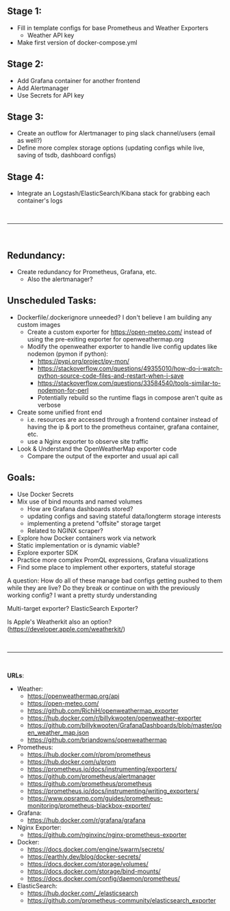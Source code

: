 
## Stage 1:
*   Fill in template configs for base Prometheus and Weather Exporters
    * Weather API key
*   Make first version of docker-compose.yml


## Stage 2:
*   Add Grafana container for another frontend
*   Add Alertmanager
*   Use Secrets for API key

## Stage 3:
*   Create an outflow for Alertmanager to ping slack channel/users (email as well?)
*   Define more complex storage options (updating configs while live, saving of tsdb, dashboard configs)

## Stage 4:
*   Integrate an Logstash/ElasticSearch/Kibana stack for grabbing each container's logs

<br>

---

<br>

## Redundancy:
*   Create redundancy for Prometheus, Grafana, etc.
    * Also the alertmanager?


## Unscheduled Tasks:
*   Dockerfile/.dockerignore unneeded? I don't believe I am building any custom images
    *   Create a custom exporter for https://open-meteo.com/ instead of using the pre-exiting exporter for openweathermap.org
    *   Modify the openweather exporter to handle live config updates like nodemon (pymon if python):
        *   https://pypi.org/project/py-mon/
        *   https://stackoverflow.com/questions/49355010/how-do-i-watch-python-source-code-files-and-restart-when-i-save
        *   https://stackoverflow.com/questions/33584540/tools-similar-to-nodemon-for-perl
        *   Potentially rebuild so the runtime flags in compose aren't quite as verbose
*   Create some unified front end
    * i.e. resources are accessed through a frontend container instead of having the ip & port to the prometheus container, grafana container, etc.
    * use a Nginx exporter to observe site traffic
*   Look & Understand the OpenWeatherMap exporter code
    *   Compare the output of the exporter and usual api call
    
## Goals:
*   Use Docker Secrets
*   Mix use of bind mounts and named volumes
    * How are Grafana dashboards stored?
    * updating configs and saving stateful data/longterm storage interests
    * implementing a pretend "offsite" storage target
    * Related to NGINX scraper?
*   Explore how Docker containers work via network
*   Static implementation or is dynamic viable?
*   Explore exporter SDK
*   Practice more complex PromQL expressions, Grafana visualizations
*   Find some place to implement other exporters, stateful storage

A question: How do all of these manage bad configs getting pushed to them while they are live? Do they break or continue on with the previously working config? I want a pretty sturdy understanding

Multi-target exporter? ElasticSearch Exporter?

Is Apple's Weatherkit also an option? (https://developer.apple.com/weatherkit/)

<br>

---

<br>

**URLs**:
*   Weather:
    *   https://openweathermap.org/api
    *   https://open-meteo.com/
    *   https://github.com/RichiH/openweathermap_exporter
    *   https://hub.docker.com/r/billykwooten/openweather-exporter
    *   https://github.com/billykwooten/GrafanaDashboards/blob/master/open_weather_map.json
    *    https://github.com/briandowns/openweathermap
*   Prometheus:
    *   https://hub.docker.com/r/prom/prometheus
    *   https://hub.docker.com/u/prom
    *   https://prometheus.io/docs/instrumenting/exporters/
    *   https://github.com/prometheus/alertmanager
    *   https://github.com/prometheus/prometheus
    *   https://prometheus.io/docs/instrumenting/writing_exporters/
    *   https://www.opsramp.com/guides/prometheus-monitoring/prometheus-blackbox-exporter/
*   Grafana:
    *   https://hub.docker.com/r/grafana/grafana
*   Nginx Exporter:
    *   https://github.com/nginxinc/nginx-prometheus-exporter
*   Docker:
    *   https://docs.docker.com/engine/swarm/secrets/
    *   https://earthly.dev/blog/docker-secrets/
    *   https://docs.docker.com/storage/volumes/
    *   https://docs.docker.com/storage/bind-mounts/
    *   https://docs.docker.com/config/daemon/prometheus/
*   ElasticSearch:
    *   https://hub.docker.com/_/elasticsearch
    *   https://github.com/prometheus-community/elasticsearch_exporter